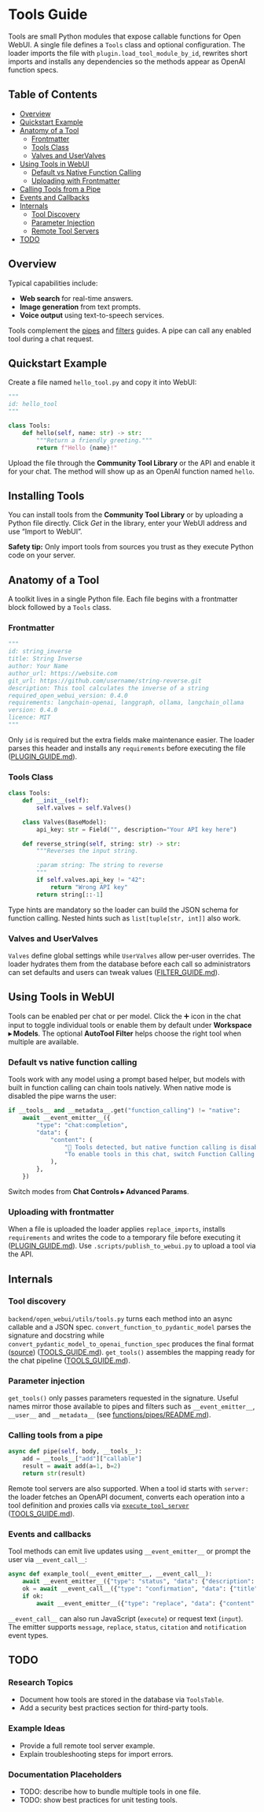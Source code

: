 # Tools Guide

Tools are small Python modules that expose callable functions for Open WebUI.  A
single file defines a `Tools` class and optional configuration.  The loader
imports the file with `plugin.load_tool_module_by_id`, rewrites short imports
and installs any dependencies so the methods appear as OpenAI function specs.

## Table of Contents

- [Overview](#overview)
- [Quickstart Example](#quickstart-example)
- [Anatomy of a Tool](#anatomy-of-a-tool)
  - [Frontmatter](#frontmatter)
  - [Tools Class](#tools-class)
  - [Valves and UserValves](#valves-and-uservalves)
- [Using Tools in WebUI](#using-tools-in-webui)
  - [Default vs Native Function Calling](#default-vs-native-function-calling)
  - [Uploading with Frontmatter](#uploading-with-frontmatter)
- [Calling Tools from a Pipe](#calling-tools-from-a-pipe)
- [Events and Callbacks](#events-and-callbacks)
- [Internals](#internals)
  - [Tool Discovery](#tool-discovery)
  - [Parameter Injection](#parameter-injection)
  - [Remote Tool Servers](#remote-tool-servers)
- [TODO](#todo)

## Overview

Typical capabilities include:

- **Web search** for real-time answers.
- **Image generation** from text prompts.
- **Voice output** using text-to-speech services.

Tools complement the [pipes](../functions/pipes/README.md) and
[filters](../functions/filters/README.md) guides. A pipe can call any enabled
tool during a chat request.

## Quickstart Example

Create a file named `hello_tool.py` and copy it into WebUI:

```python
"""
id: hello_tool
"""

class Tools:
    def hello(self, name: str) -> str:
        """Return a friendly greeting."""
        return f"Hello {name}!"
```

Upload the file through the **Community Tool Library** or the API and enable it
for your chat. The method will show up as an OpenAI function named `hello`.

## Installing Tools
You can install tools from the **Community Tool Library** or by uploading a Python file directly. Click *Get* in the library, enter your WebUI address and use “Import to WebUI”.

**Safety tip:** Only import tools from sources you trust as they execute Python code on your server.

## Anatomy of a Tool
A toolkit lives in a single Python file. Each file begins with a frontmatter block followed by a `Tools` class.

### Frontmatter
```python
"""
id: string_inverse
title: String Inverse
author: Your Name
author_url: https://website.com
git_url: https://github.com/username/string-reverse.git
description: This tool calculates the inverse of a string
required_open_webui_version: 0.4.0
requirements: langchain-openai, langgraph, ollama, langchain_ollama
version: 0.4.0
licence: MIT
"""
```
Only `id` is required but the extra fields make maintenance easier. The loader
parses this header and installs any `requirements` before executing the
file ([PLUGIN_GUIDE.md](../external/PLUGIN_GUIDE.md#L5-L29)).

### Tools Class
```python
class Tools:
    def __init__(self):
        self.valves = self.Valves()

    class Valves(BaseModel):
        api_key: str = Field("", description="Your API key here")

    def reverse_string(self, string: str) -> str:
        """Reverses the input string.

        :param string: The string to reverse
        """
        if self.valves.api_key != "42":
            return "Wrong API key"
        return string[::-1]
```
Type hints are mandatory so the loader can build the JSON schema for function calling. Nested hints such as `list[tuple[str, int]]` also work.

### Valves and UserValves
`Valves` define global settings while `UserValves` allow per-user overrides. The
loader hydrates them from the database before each call so administrators can
set defaults and users can tweak values
([FILTER_GUIDE.md](../external/FILTER_GUIDE.md#L120-L145)).

## Using Tools in WebUI
Tools can be enabled per chat or per model. Click the ➕ icon in the chat input to toggle individual tools or enable them by default under **Workspace ▸ Models**. The optional **AutoTool Filter** helps choose the right tool when multiple are available.

### Default vs native function calling
Tools work with any model using a prompt based helper, but models with built in function calling can chain tools natively. When native mode is disabled the pipe warns the user:
```python
if __tools__ and __metadata__.get("function_calling") != "native":
    await __event_emitter__({
        "type": "chat:completion",
        "data": {
            "content": (
                "🛑 Tools detected, but native function calling is disabled.\n\n"
                "To enable tools in this chat, switch Function Calling to 'Native'."
            ),
        },
    })
```
Switch modes from **Chat Controls ▸ Advanced Params**.

### Uploading with frontmatter
When a file is uploaded the loader applies `replace_imports`, installs
`requirements` and writes the code to a temporary file before executing it
([PLUGIN_GUIDE.md](../external/PLUGIN_GUIDE.md#L33-L59)). Use
`.scripts/publish_to_webui.py` to upload a tool via the API.

## Internals
### Tool discovery
`backend/open_webui/utils/tools.py` turns each method into an async callable and
a JSON spec. `convert_function_to_pydantic_model` parses the signature and
docstring while `convert_pydantic_model_to_openai_function_spec` produces the
final format ([source](https://github.com/open-webui/open-webui/blob/main/backend/open_webui/utils/tools.py#L49-L65))
([TOOLS_GUIDE.md](../external/TOOLS_GUIDE.md#L3-L10)). `get_tools()` assembles
the mapping ready for the chat pipeline
([TOOLS_GUIDE.md](../external/TOOLS_GUIDE.md#L12-L28)).

### Parameter injection
`get_tools()` only passes parameters requested in the signature. Useful names
mirror those available to pipes and filters such as `__event_emitter__`,
`__user__` and `__metadata__` (see
[functions/pipes/README.md](../functions/pipes/README.md#L66-L78)).


### Calling tools from a pipe
```python
async def pipe(self, body, __tools__):
    add = __tools__["add"]["callable"]
    result = await add(a=1, b=2)
    return str(result)
```
Remote tool servers are also supported. When a tool id starts with `server:` the
loader fetches an OpenAPI document, converts each operation into a tool
definition and proxies calls via
[`execute_tool_server`](https://github.com/open-webui/open-webui/blob/main/backend/open_webui/routers/tools.py#L38-L71)
([TOOLS_GUIDE.md](../external/TOOLS_GUIDE.md#L53-L103)).

### Events and callbacks
Tool methods can emit live updates using `__event_emitter__` or prompt the user via `__event_call__`:
```python
async def example_tool(__event_emitter__, __event_call__):
    await __event_emitter__({"type": "status", "data": {"description": "Loading", "done": False}})
    ok = await __event_call__({"type": "confirmation", "data": {"title": "Continue?", "message": "Run step?"}})
    if ok:
        await __event_emitter__({"type": "replace", "data": {"content": "step complete"}})
```
`__event_call__` can also run JavaScript (`execute`) or request text (`input`). The emitter supports `message`, `replace`, `status`, `citation` and `notification` event types.

## TODO
### Research Topics
- Document how tools are stored in the database via `ToolsTable`.
- Add a security best practices section for third-party tools.

### Example Ideas
- Provide a full remote tool server example.
- Explain troubleshooting steps for import errors.

### Documentation Placeholders
- TODO: describe how to bundle multiple tools in one file.
- TODO: show best practices for unit testing tools.
